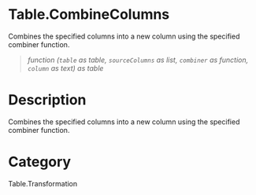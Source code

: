 ﻿# Table.CombineColumns
Combines the specified columns into a new column using the specified combiner function.
> _function (<code>table</code> as table, <code>sourceColumns</code> as list, <code>combiner</code> as function, <code>column</code> as text) as table_
# Description 
Combines the specified columns into a new column using the specified combiner function.
# Category 
Table.Transformation
